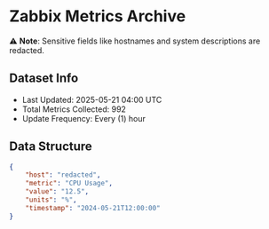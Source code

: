 # Zabbix Metrics Archive

⚠️ **Note**: Sensitive fields like hostnames and system descriptions are redacted.

## Dataset Info
- Last Updated: 2025-05-21 04:00 UTC
- Total Metrics Collected: 992
- Update Frequency: Every (1) hour

## Data Structure
```json
{
    "host": "redacted",
    "metric": "CPU Usage",
    "value": "12.5",
    "units": "%",
    "timestamp": "2024-05-21T12:00:00"
}
```
